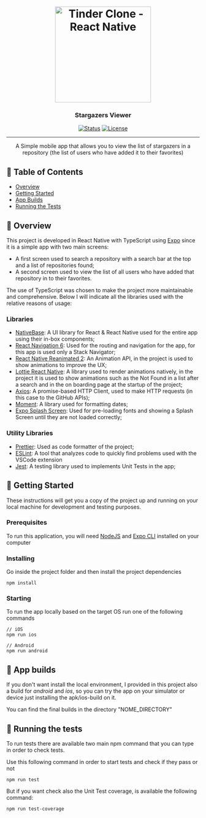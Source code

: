 <h1 align="center">
<img
		width="250"
		alt="Tinder Clone - React Native"
		src="https://github.com/stevenpersia/tinder-react-native/blob/master/preview/tinder-clone-logo.gif">
</h1>

<h3 align="center">Stargazers Viewer</h3>

<div align="center">

[![Status](https://img.shields.io/badge/status-active-success.svg)]()
[![License](https://img.shields.io/badge/license-MIT-blue.svg)](/LICENSE)

</div>

---

<p align="center"> A Simple mobile app that allows you to view the list of stargazers in a repository (the list of users who have added it to their favorites)
    <br> 
</p>

## 📝 Table of Contents

- [Overview](#overview)
- [Getting Started](#getting_started)
- [App Builds](#app_builds)
- [Running the Tests](#tests)

## 🧐 Overview <a name = "overview"></a>

This project is developed in React Native with TypeScript using [Expo](https://github.com/expo/expo) since it is a simple app with two main screens:

- A first screen used to search a repository with a search bar at the top and a list of repositories found;
- A second screen used to view the list of all users who have added that repository in to their favorites.

The use of TypeScript was chosen to make the project more maintainable and comprehensive. Below I will indicate all the libraries used with the relative reasons of usage:

### Libraries

- [NativeBase](https://nativebase.io/): A UI library for React & React Native used for the entire app using their in-box components;
- [React Navigation 6](https://reactnavigation.org/): Used for the routing and navigation for the app, for this app is used only a Stack Navigator;
- [React Native Reanimated 2](https://github.com/software-mansion/react-native-reanimated): An Animation API, in the project is used to show animations to improve the UX;
- [Lottie React Native](https://github.com/lottie-react-native/lottie-react-native): A library used to render animations natively, in the project it is used to show animations such as the Not Found in a list after a search and in the on boarding page at the startup of the project;
- [Axios](https://github.com/axios/axios): A promise-based HTTP Client, used to make HTTP requests (in this case to the GitHub APIs);
- [Moment](https://github.com/moment/moment): A library used for formatting dates;
- [Expo Splash Screen](https://docs.expo.dev/versions/latest/sdk/splash-screen/): Used for pre-loading fonts and showing a Splash Screen until they are not loaded correctly;

### Utility Libraries

- [Prettier](https://prettier.io/): Used as code formatter of the project;
- [ESLint](https://github.com/eslint/eslint): A tool that analyzes code to quickly find problems used with the VSCode extension
- [Jest](https://github.com/facebook/jest): A testing library used to implements Unit Tests in the app;

## 🏁 Getting Started <a name = "getting_started"></a>

These instructions will get you a copy of the project up and running on your local machine for development and testing purposes.

### Prerequisites

To run this application, you will need [NodeJS](https://nodejs.org/en/) and [Expo CLI](https://expo.dev/tools) installed on your computer

### Installing

Go inside the project folder and then install the project dependencies

```
npm install
```

### Starting

To run the app locally based on the target OS run one of the following commands

```
// iOS
npm run ios

// Android
npm run android
```

## 📱 App builds <a name = "app_builds"></a>

If you don't want install the local environment, I provided in this project also a build for _android_ and _ios_, so you can try the app on your simulator or device just installing the apk/ios-build on it.

You can find the final builds in the directory "NOME_DIRECTORY"

## 🔧 Running the tests <a name = "tests"></a>

To run tests there are available two main npm command that you can type in order to check tests.

Use this following command in order to start tests and check if they pass or not

```
npm run test
```

But if you want check also the Unit Test coverage, is available the following command:

```
npm run test-coverage
```
